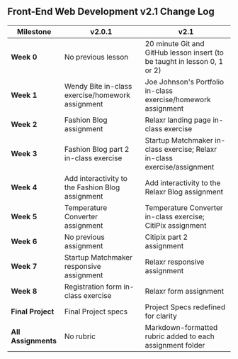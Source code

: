 ## Front-End Web Development v2.1 Change Log

| Milestone | v2.0.1 | v2.1 |
|----|---------|---------------|
| __Week 0__| No previous lesson | 20 minute Git and GitHub lesson insert (to be taught in lesson 0, 1 or 2) |
| __Week 1__| Wendy Bite in-class exercise/homework assignment | Joe Johnson's Portfolio in-class exercise/homework assignment |
| __Week 2__| Fashion Blog assignment | Relaxr landing page in-class exercise |
| __Week 3__| Fashion Blog part 2 in-class exercise | Startup Matchmaker in-class exercise; Relaxr in-class exercise/assignment |
| __Week 4__| Add interactivity to the Fashion Blog assignment | Add interactivity to the Relaxr Blog assignment |
| __Week 5__| Temperature Converter assignment | Temperature Converter in-class exercise; CitiPix assignment |
| __Week 6__| No previous assignment | Citipix part 2 assignment |
| __Week 7__| Startup Matchmaker responsive assignment | Relaxr responsive assignment |
| __Week 8__| Registration form in-class exercise | Relaxr form assignment |
| __Final Project__| Final Project specs | Project Specs redefined for clarity |
| __All Assignments__| No rubric | Markdown-formatted rubric added to each assignment folder |
